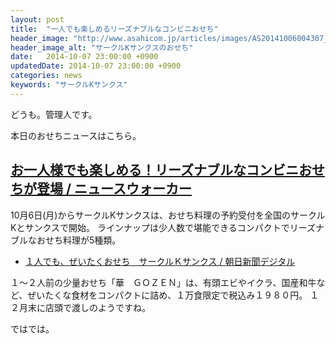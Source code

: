 ```yaml
---
layout: post
title:  "一人でも楽しめるリーズナブルなコンビニおせち"
header_image: "http://www.asahicom.jp/articles/images/AS20141006004307_comm.jpg"
header_image_alt: "サークルKサンクスのおせち"
date:   2014-10-07 23:00:00 +0900
updatedDate: 2014-10-07 23:00:00 +0900
categories: news
keywords: "サークルKサンクス"
---
```


どうも。管理人です。

本日のおせちニュースはこちら。

<!-- more -->

## [お一人様でも楽しめる！リーズナブルなコンビニおせちが登場 / ニュースウォーカー](http://news.walkerplus.com/article/51035/)

10月6日(月)からサークルKサンクスは、おせち料理の予約受付を全国のサークルKとサンクスで開始。
ラインナップは少人数で堪能できるコンパクトでリーズナブルなおせち料理が5種類。

* [１人でも、ぜいたくおせち　サークルＫサンクス / 朝日新聞デジタル](http://www.asahi.com/articles/ASGB665H0GB6OIPE02K.html)

１～２人前の少量おせち「華　ＧＯＺＥＮ」は、有頭エビやイクラ、国産和牛など、ぜいたくな食材をコンパクトに詰め、１万食限定で税込み１９８０円。
１２月末に店頭で渡しのようですね。

ではでは。